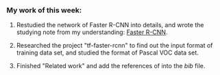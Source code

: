 ### My work of this week:

1. Restudied the network of Faster R-CNN into details, and wrote the studying note from my understanding: [Faster R-CNN](FasterRcnnNotes.md).

2. Researched the project "tf-faster-rcnn" to find out the input format of training data set, and studied the format of Pascal VOC data set.

3. Finished "Related work" and add the references of into the *bib* file.
